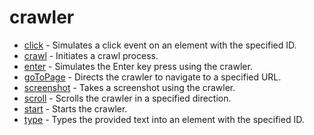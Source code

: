 # crawler
- [click](click.md) - Simulates a click event on an element with the specified ID.
- [crawl](crawl.md) - Initiates a crawl process.
- [enter](enter.md) - Simulates the Enter key press using the crawler.
- [goToPage](goToPage.md) - Directs the crawler to navigate to a specified URL.
- [screenshot](screenshot.md) - Takes a screenshot using the crawler.
- [scroll](scroll.md) - Scrolls the crawler in a specified direction.
- [start](start.md) - Starts the crawler.
- [type](type.md) - Types the provided text into an element with the specified ID.
